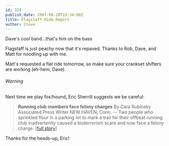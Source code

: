 ```yaml
---
id: 324
publish_date: 2007-08-28T19:34:00Z
title: Flagstaff Ride Report
author: Steve
---
```

  
Dave's cool band...that's him on the bass

Flagstaff is just peachy now that it's repaved. Thanks to Rob, Dave, and Matt for noodling up with me.

Matt's requested a flat ride tomorrow, so make sure your crankset shifters are working (eh-hem, Dave).

###### Warning

Next time we play fox/hound, Eric Sherrill suggests we be careful:

> **Running club members face felony charges** By Cara Rubinsky  
> Associated Press Writer NEW HAVEN, Conn. -- Two people who sprinkled flour in a parking lot to mark a trail for their offbeat running club inadvertently caused a bioterrorism scare and now face a felony charge. \[[full story](http://www.encyclopedia.com/doc/1Y1-109759468.html)\]

Thanks for the heads-up, Eric!